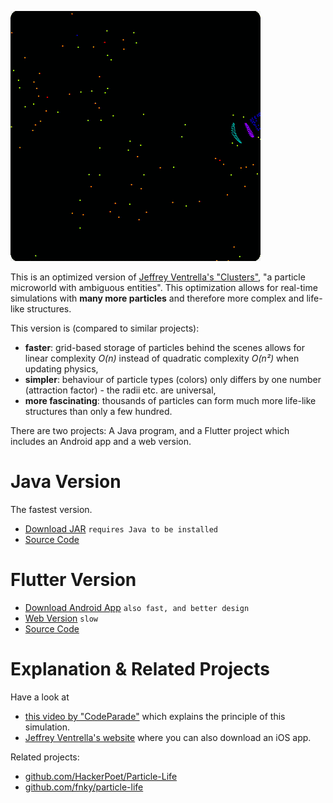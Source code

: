 ![Particle Life](https://raw.githubusercontent.com/quarfzs/particle-life/master/docs/assets/demo.gif)

This is an optimized version of [Jeffrey Ventrella's "Clusters"](http://www.ventrella.com/Clusters/), "a particle microworld with ambiguous entities".
This optimization allows for real-time simulations with **many more particles** and therefore more complex and life-like structures.

This version is (compared to similar projects):
- **faster**: grid-based storage of particles behind the scenes allows for linear complexity *O(n)* instead of quadratic complexity *O(n²)* when updating physics,
- **simpler**: behaviour of particle types (colors) only differs by one number (attraction factor) - the radii etc. are universal,
- **more fascinating**: thousands of particles can form much more life-like structures than only a few hundred.

There are two projects: A Java program, and a Flutter project which includes an Android app and a web version.

# Java Version

The fastest version.

- [Download JAR](https://github.com/quarfzs/particle-life/blob/master/docs/java/particle-life.jar?raw=true) `requires Java to be installed`
- [Source Code](https://github.com/quarfzs/particle-life/tree/master/java)

# Flutter Version

- [Download Android App](https://play.google.com/store) `also fast, and better design`
- [Web Version](https://github.com/quarfzs/particle-life/docs/web/index.html) `slow`
- [Source Code](https://github.com/quarfzs/particle-life/tree/master/flutter)

# Explanation & Related Projects

Have a look at
- [this video by "CodeParade"](https://www.youtube.com/watch?v=Z_zmZ23grXE) which explains the principle of this simulation.
- [Jeffrey Ventrella's website](http://www.ventrella.com/Clusters/) where you can also download an iOS app.

Related projects:

- [github.com/HackerPoet/Particle-Life](https://github.com/HackerPoet/Particle-Life)
- [github.com/fnky/particle-life](https://github.com/fnky/particle-life)

